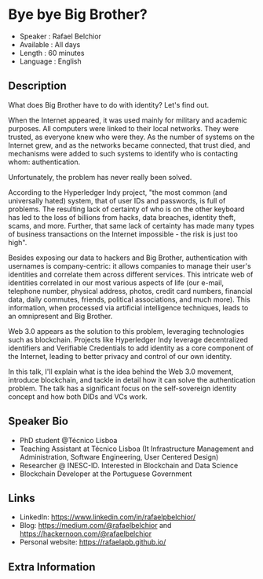 Bye bye Big Brother? 
=================================================

* Speaker   : Rafael Belchior
* Available : All days
* Length    : 60 minutes
* Language  : English

Description
-----------

What does Big Brother have to do with identity? Let's find out.

When the Internet appeared, it was used mainly for military and academic purposes. All computers were linked to their local networks. They were trusted, as everyone knew who were they. As the number of systems on the Internet grew, and as the networks became connected, that trust died, and mechanisms were added to such systems to identify who is contacting whom: authentication. 

Unfortunately, the problem has never really been solved. 

According to the Hyperledger Indy project, "the most common (and universally hated) system, that of user IDs and passwords, is full of problems. The resulting lack of certainty of who is on the other keyboard has led to the loss of billions from hacks, data breaches, identity theft, scams, and more. Further, that same lack of certainty has made many types of business transactions on the Internet impossible - the risk is just too high".

Besides exposing our data to hackers and Big Brother, authentication with usernames is company-centric: it allows companies to manage their user's identities and correlate them across different services. This intricate web of identities correlated in our most various aspects of life (our e-mail, telephone number, physical address, photos, credit card numbers, financial data, daily commutes, friends, political associations, and much more).
This information, when processed via artificial intelligence techniques, leads to an omnipresent and Big Brother.

Web 3.0 appears as the solution to this problem, leveraging technologies such as blockchain. Projects like Hyperledger Indy leverage decentralized identifiers and Verifiable Credentials to add identity as a core component of the Internet, leading to better privacy and control of our own identity.

In this talk, I'll explain what is the idea behind the Web 3.0 movement, introduce blockchain, and tackle in detail how it can solve the authentication problem. The talk has a significant focus on the self-sovereign identity concept and how both DIDs and VCs work.  

Speaker Bio
-----------

* PhD student @Técnico Lisboa
* Teaching Assistant at Técnico Lisboa (It Infrastructure Management and Administration, Software Engineering, User Centered Design)
* Researcher @ INESC-ID. Interested in Blockchain and Data Science 
* Blockchain Developer at the Portuguese Government

Links
-----

* LinkedIn: https://www.linkedin.com/in/rafaelpbelchior/
* Blog: https://medium.com/@rafaelbelchior and https://hackernoon.com/@rafaelbelchior
* Personal website: https://rafaelapb.github.io/

Extra Information
-----------------
